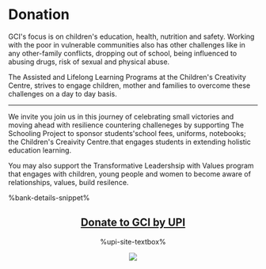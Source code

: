 # Donation

GCI's focus is on children's education, health, nutrition and safety. Working with the poor in vulnerable communities also has other challenges like in any other-family conflicts, dropping out of school, being influenced to abusing drugs, risk of sexual and physical abuse.

The Assisted and Lifelong Learning Programs at the Children's Creativity Centre, strives to engage children, mother and families to overcome these challenges on a day to day basis.

----

We invite you join us in this journey of celebrating small victories and moving ahead with resilience countering challeneges by supporting The Schooling Project to sponsor students'school fees, uniforms, notebooks; the Children's Creaivity Centre.that engages  students in extending holistic education learning.

You may also support the Transformative Leadershsip with Values program that engages with children, young people and women to become aware of relationships, values, build resilence.

</section><section>

%bank-details-snippet%

</section><section style="text-align: center;">

## [Donate to GCI by UPI](#upi-site)

%upi-site-textbox%


<a href="#upi-site"><img class="img-fluid img-max-300" src="%url%assets/globalconcernsindia-indian-upi-qrcode.jpg" /></a>


